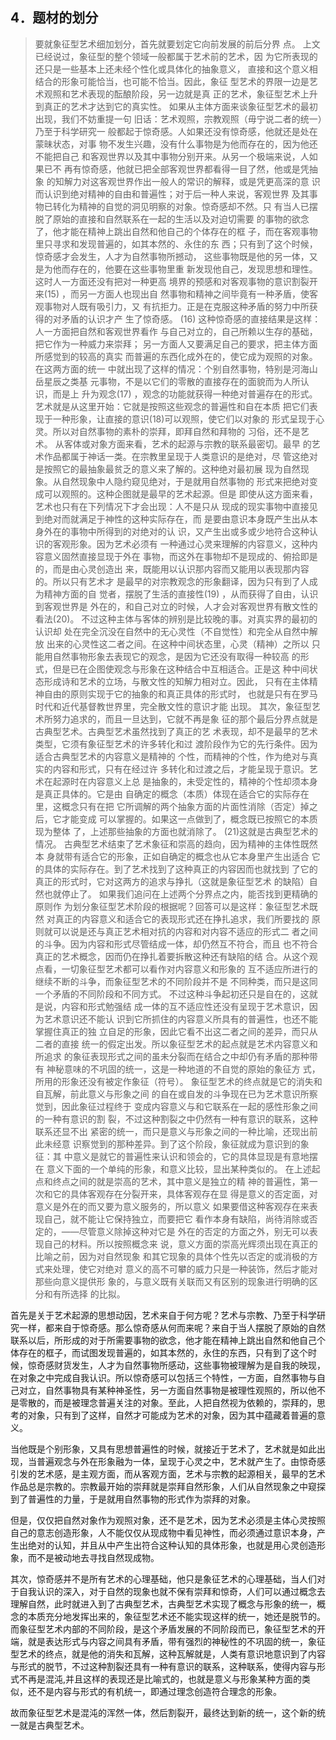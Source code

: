 <h2>4．题材的划分</h2><blockquote data-pid="Xi2dDDmz">要就象征型艺术细加划分，⾸先就要划定它向前发展的前后分界 点。 上⽂已经说过，象征型的整个领域⼀般都属于艺术前的艺术，因 为它所表现的还只是⼀些基本上还未经个性化或具体化的抽象意义， 直接和这个意义相结合的形象可能恰当，也可能不恰当。因此，象征 型艺术的界限⼀边是艺术观照和艺术表现的酝酿阶段，另⼀边就是真 正的艺术，象征型艺术上升到真正的艺术才达到它的真实性。 如果从主体⽅⾯来谈象征型艺术的最初出现，我们不妨重提⼀句 旧话：艺术观照，宗教观照（⽏宁说⼆者的统⼀）乃⾄于科学研究⼀ 般都起于惊奇感。⼈如果还没有惊奇感，他就还是处在蒙昧状态，对事 物不发⽣兴趣，没有什么事物是为他⽽存在的，因为他还不能把⾃⼰ 和客观世界以及其中事物分别开来。从另⼀个极端来说，⼈如果已不 再有惊奇感，他就已把全部客观世界都看得⼀⽬了然，他或是凭抽象 的知解⼒对这客观世界作出⼀般⼈的常识的解释，或是凭更⾼深的意 识⽽认识到绝对精神的⾃由和普遍性；对于后⼀种⼈来说，客观世界 及其事物已转化为精神的⾃觉的洞⻅明察的对象。惊奇感却不然。只 有当⼈已摆脱了原始的直接和⾃然联系在⼀起的⽣活以及对迫切需要 的事物的欲念了，他才能在精神上跳出⾃然和他⾃⼰的个体存在的框 ⼦，⽽在客观事物⾥只寻求和发现普遍的，如其本然的、永住的东 ⻄；只有到了这个时候，惊奇感才会发⽣，⼈才为⾃然事物所撼动， 这些事物既是他的另⼀体，⼜是为他⽽存在的，他要在这些事物⾥重 新发现他⾃⼰，发现思想和理性。这时⼈⼀⽅⾯还没有把对⼀种更⾼ 境界的预感和对客观事物的意识割裂开来(15) ，⽽另⼀⽅⾯⼈也现出⾃ 然事物和精神之间毕竟有⼀种⽭盾，使客观事物对⼈既有吸引⼒，⼜ 有抗拒⼒。正是在克服这种⽭盾的努⼒中所获得的对⽭盾的认识才产 ⽣了惊奇感。 (16) 这种惊奇感的直接结果是这样：⼈⼀⽅⾯把⾃然和客观世界看作 与⾃⼰对⽴的，⾃⼰所赖以⽣存的基础，把它作为⼀种威⼒来崇拜； 另⼀⽅⾯⼈⼜要满⾜⾃⼰的要求，把主体⽅⾯所感觉到的较⾼的真实 ⽽普遍的东⻄化成外在的，使它成为观照的对象。在这两⽅⾯的统⼀ 中就出现了这样的情况：个别⾃然事物，特别是河海⼭岳星⾠之类基 元事物，不是以它们的零散的直接存在的⾯貌⽽为⼈所认识，⽽是上 升为观念(17) ，观念的功能就获得⼀种绝对普遍存在的形式。 艺术就是从这⾥开始：它就是按照这些观念的普遍性和⾃在本质 把它们表现于⼀种形象，让直接的意识(18)可以观照，使它们以对象的 形式呈现于⼼灵。所以对⾃然事物的素朴的崇拜，即拜⾃然和拜物的 习俗，还不是艺术。 从客体或对象⽅⾯来看，艺术的起源与宗教的联系最密切。最早 的艺术作品都属于神话⼀类。在宗教⾥呈现于⼈类意识的是绝对，尽 管这绝对是按照它的最抽象最贫乏的意义来了解的。这种绝对最初展 现为⾃然现象。从⾃然现象中⼈隐约窥⻅绝对，于是就⽤⾃然事物的 形式来把绝对变成可以观照的。这种企图就是最早的艺术起源。但是 即使从这⽅⾯来看，艺术也只有在下列情况下才会出现：⼈不是只从 现成的现实事物中直接⻅到绝对⽽就满⾜于神性的这种实际存在，⽽ 是要由意识本⾝既产⽣出从本⾝外在的事物中所得到的对绝对的认 识，⼜产⽣出或多或少地符合这种认识的客观形象。因为艺术必须有 ⼀种通过⼼灵来理解的内容意义，这种内容意义固然直接显现于外在 事物，⽽这外在事物却不是现成的、俯拾即是的，⽽是由⼼灵创造出 来，既能⽤以认识那内容⽽⼜能⽤以表现那内容的。所以只有艺术才 是最早的对宗教观念的形象翻译，因为只有到了⼈成为精神⽅⾯的⾃ 觉者，摆脱了⽣活的直接性(19) ，从⽽获得了⾃由，认识到客观世界是 外在的，和⾃⼰对⽴的时候，⼈才会对客观世界有散⽂性的看法(20)。 不过这种主体与客体的辨别是⽐较晚的事。对真实界的最初的认识却 处在完全沉没在⾃然中的⽆⼼灵性（不⾃觉性）和完全从⾃然中解放 出来的⼼灵性这⼆者之间。在这种中间状态⾥，⼼灵（精神）之所以 只能⽤⾃然事物形象去表现它的观念，是因为它还没有取得⼀种较⾼ 的形式，但是已在企图使观念与形象在这种结合中互相适合。正是这 种中间状态形成诗和艺术的⽴场，与散⽂性的知解⼒相对⽴。因此， 只有在主体精神⾃由的原则实现于它的抽象的和真正具体的形式时， 也就是只有在罗⻢时代和近代基督教世界⾥，完全散⽂性的意识才能 出现。 其次，象征型艺术所努⼒追求的，⽽且⼀旦达到，它就不再是象 征的那个最后分界点就是古典型艺术。古典型艺术虽然找到了真正的艺 术表现，却不是最早的艺术类型，它须有象征型艺术的许多转化和过 渡阶段作为它的先⾏条件。因为适合古典型艺术的内容意义是精神的 个性，⽽精神的个性，作为绝对与真实的内容和形式，只有在经过许 多转化和过渡之后，才能呈现于意识。艺术在起源时在内容意义上总 是抽象的，未受定性的，精神的个性却须本⾝是真正具体的。它是由 ⾃确定的概念（本质）体现在适合它的实际存在⾥，这概念只有在把 它所调解的两个抽象⽅⾯的⽚⾯性消除（否定）掉之后，它才能变成 可以掌握的。如果这⼀点做到了，概念既已按照它的本质现为整体 了，上述那些抽象的⽅⾯也就消除了。 (21)这就是古典型艺术的情况。 古典型艺术结束了艺术象征和崇⾼的趋向，因为精神的主体性既然本 ⾝就带有适合它的形象，正如⾃确定的概念也从它本⾝⾥产⽣出适合 它的具体的实际存在。到了艺术找到了这种真正的内容因⽽也就找到 了它的真正的形式时，它对这两⽅的追求与挣扎（这就是象征型艺术 的缺陷）⾃然也就停⽌了。 如果我们追问在上述两个分界点之内，能否找到更精确的原则作 为划分象征型艺术阶段的根据呢？回答可以是这样：象征型艺术既然 对真正的内容意义和适合它的表现形式还在挣扎追求，我们所要找的 原则就可以说是还与真正艺术相对抗的内容和对内容不适应的形式⼆ 者之间的⽃争。因为内容和形式尽管结成⼀体，却仍然互不符合，⽽且 也不符合真正的艺术概念，因⽽仍在挣扎着要拆散这种还有缺陷的结 合。从这个观点看，⼀切象征型艺术都可以看作对内容意义和形象的 互不适应所进⾏的继续不断的⽃争，⽽象征型艺术的不同阶段并不是 不同种类，⽽只是这同⼀个⽭盾的不同阶段和不同⽅式。 不过这种⽃争起初还只是⾃在的，这就是说，内容和形式勉强结 成⼀体的互不适应性还没有呈现于艺术意识，因为艺术意识还不能认 识到它所抓住的内容意义所具有的普遍性，也还不能掌握住真正的独 ⽴⾃⾜的形象，因此它看不出这⼆者之间的差异，⽽只从⼆者的直接 统⼀的假定出发。所以象征型艺术的起点就是艺术内容意义和所追求 的象征表现形式之间的虽未分裂⽽在结合之中却仍有⽭盾的那种带有 神秘意味的不巩固的统⼀，这是⼀种地道的不⾃觉的原始的象征⽅ 式，所⽤的形象还没有被定作象征（符号）。 象征型艺术的终点就是它的消失和⾃⽡解，前此意义与形象之间 的⾃在或⾃发的⽃争现在已为艺术意识所察觉到，因此象征过程终于 变成内容意义与和它联系在⼀起的感性形象之间的⼀种有意识的割 裂，不过这种割裂之中仍然有⼀种有意识的联系，这种联系还显不出 紧密的统⼀，⽽只是意义与形象之间的⼀种⽐喻，还现出前此未经意 识察觉到的那种差异。到了这个阶段，象征就成为意识到的象征：其 中意义是就它的普遍性来认识和领会的，它的具体显现是有意地摆在 意义下⾯的⼀个单纯的形象，和意义⽐较，显出某种类似的。 在上述起点和终点之间的就是崇⾼的艺术，其中意义是独⽴的精 神的普遍性，第⼀次和它的具体客观存在分裂开来，具体客观存在显 得是意义的否定⾯，对意义是外在的⽽⼜要为意义服务的，所以意义 如果要借这种客观存在来表现⾃⼰，就不能让它保持独⽴，⽽要把它 看作本⾝有缺陷，尚待消除或否定的，——尽管意义除掉这种对它是 外在的否定的⽅⾯之外，别⽆可以表现⾃⼰的材料。所以按照概念来 说，意义⽅⾯的崇⾼光辉须出现在真正的⽐喻之前，因为对⾃然现象 和其它现象的具体个性先以否定的或消极的⽅式来处理，使它对绝对 意义的⾼不可攀的威⼒只是⼀种装饰，然后才能对那些向意义提供形 象的，与意义既有关联⽽⼜有区别的现象进⾏明确的区分和有所选择 的⽐拟。</blockquote><p data-pid="rtLeMepa">首先是关于艺术起源的思想动因，艺术来自于何方呢？艺术与宗教、乃至于科学研究一样，都来自于惊奇感。那么惊奇感从何而来呢？来自于当人摆脱了原始的自然联系以后，所形成的对于所需要事物的欲念，他才能在精神上跳出自然和他自己个体存在的框子，而试图发现普遍的，如其本然的，永住的东西，只有到了这个时候，惊奇感财货发生，人才为自然事物所感动，这些事物被理解为是自我的映现，在对象之中完成自我认识。所以惊奇感可以包括三个特性，一方面，自然事物与自己对立，自然事物具有某种神圣性，另一方面自然事物是被理性观照的，所以他不是零散的，而是被理念普遍关注的对象。至此，人把自然视为依赖的，崇拜的，思考的对象，只有到了这样，自然才可能成为艺术的对象，因为其中蕴藏着普遍的意义。</p><p data-pid="go6JQQk6">当他既是个别形象，又具有思想普遍性的时候，就接近于艺术了，艺术就是如此出现，当普遍观念与外在形象融为一体，呈现于心灵之中，艺术就产生了。由惊奇感引发的艺术感，是主观方面，而从客观方面，艺术与宗教的起源相关，最早的艺术作品总是宗教的。宗教最开始的崇拜就是崇拜自然形象，人们从自然现象之中窥探到了普遍性的力量，于是就用自然事物的形式作为崇拜的对象。</p><p data-pid="H3dMuvNR">但是，仅仅把自然对象作为观照对象，还不是艺术，因为艺术必须是主体心灵按照自己的意志创造形象，人不能仅仅从现成物中看见神性，而必须通过意识本身，产生出绝对的认知，并且从中产生出符合这种认知的具体形象，也就是用心灵创造形象，而不是被动地去寻找自然现成物。</p><p data-pid="hDj4uquY">其次，惊奇感并不是所有艺术的心理基础，他只是象征艺术的心理基础，当人们对于自我认识的深入，对于自然的现象也就不保有崇拜和惊奇，人们可以通过概念去理解自然，此时就进入到了古典型艺术，古典型艺术实现了概念与形象的统一，概念的本质充分地发挥出来的，象征型艺术还不能实现这样的统一，她还是脱节的。而象征型艺术内部的不同阶段，是这个矛盾发展的不同阶段而已，象征型艺术的开端，就是表达形式与内容之间具有矛盾，带有强烈的神秘性的不巩固的统一，象征型艺术的终点，就是他的消失和瓦解，这种瓦解就是，人类有意识地意识到了内容与形式的脱节，不过这种割裂还具有一种有意识的联系，这种联系，使得内容与形式不再是混沌,并且这样的表现还是比喻式的，也就是意义与形象某种方面的类似，还不是内容与形式的有机统一，即通过理念创造符合理念的形象。</p><p data-pid="5aQw5fnP">故而象征型艺术是混沌的浑然一体，然后割裂开，最终达到新的统一，这个新的统一就是古典型艺术。</p><p></p>